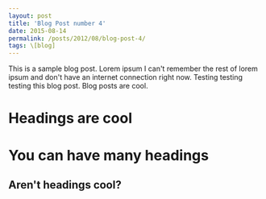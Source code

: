 ```yaml
---
layout: post
title: 'Blog Post number 4'
date: 2015-08-14
permalink: /posts/2012/08/blog-post-4/
tags: \[blog]
---
```


This is a sample blog post. Lorem ipsum I can't remember the rest of lorem ipsum and don't have an internet connection right now. Testing testing testing this blog post. Blog posts are cool.

Headings are cool
======

You can have many headings
======

Aren't headings cool?
------